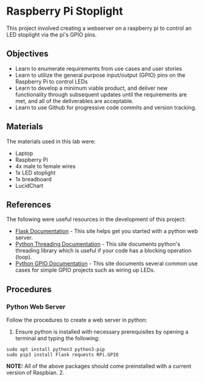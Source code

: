 # Raspberry Pi Stoplight
This project involved creating a webserver on a raspberry pi to control an LED stoplight via the pi's GPIO pins.

## Objectives
* Learn to enumerate requirements from use cases and user stories
* Learn to utilize the general purpose input/output (GPIO) pins on the Raspberry Pi to control LEDs
* Learn to develop a minimum viable product, and deliver new functionality through subsequent updates
until the requirements are met, and all of the deliverables are acceptable.
* Learn to use Github for progressive code commits and version tracking.

## Materials
The materials used in this lab were:
* Laptop
* Raspberry Pi
* 4x male to female wires
* 1x LED stoplight
* 1x breadboard
* LucidChart

## References
The following were useful resources in the development of this project:
* [Flask Documentation](http://flask.palletsprojects.com/en/1.1.x/quickstart/#a-minimal-application) - This site helps get you started with a python web server.
* [Python Threading Documentation](https://docs.python.org/3/library/threading.html) - This site documents python's threading library which is useful if your code has a blocking operation (loop).
* [Python GPIO Documentation](https://www.raspberrypi.org/documentation/usage/gpio/python/README.md) - This site documents several common use cases for simple GPIO projects such as wiring up LEDs.

## Procedures
### Python Web Server
Follow the procedures to create a web server in python:
1. Ensure python is installed with necessary prerequisites by opening a terminal and typing the following:
```
sudo apt install python3 python3-pip
sudo pip3 install Flask requests RPi.GPIO
```
**NOTE:** All of the above packages should come preinstalled with a current version of Raspbian.
2. 